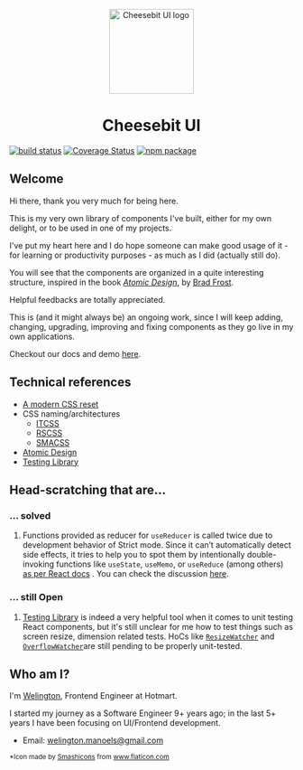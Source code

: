 <p align="center">
  <a href="http://ui.cheesebit.io/" rel="noopener" target="_blank"><img width="150" src="https://cheesebit-static.s3.amazonaws.com/img/cheese-primary.svg" alt="Cheesebit UI logo"></a></p>
</p>

<h1 align="center">Cheesebit UI</h1>

[![build status](https://img.shields.io/travis/cheesebit/ui?style=flat-square)](https://gitlab.com/cheesebit/cheesebit-ui)
[![Coverage Status](https://img.shields.io/coveralls/github/cheesebit/ui?style=flat-square)](https://coveralls.io/github/cheesebit/ui)
[![npm package](https://img.shields.io/npm/v/@cheesebit/ui?style=flat-square)](https://coveralls.io/github/cheesebit/ui)

## Welcome

Hi there, thank you very much for being here.

This is my very own library of components I've built, either for my own
delight, or to be used in one of my projects.

I've put my heart here and I do hope someone can make good usage of it - for
learning or productivity purposes - as much as I did (actually still do).

You will see that the components are organized in a quite interesting structure,
inspired in the book [_Atomic Design_](https://atomicdesign.bradfrost.com/), by
[Brad Frost](https://twitter.com/brad_frost).

Helpful feedbacks are totally appreciated.

This is (and it might always be) an ongoing work, since I will keep adding,
changing, upgrading, improving and fixing components as they go live in my own
applications.

Checkout our docs and demo [here](https://ui.cheesebit.io).

## Technical references

- [A modern CSS reset](https://dev.to/hankchizljaw/a-modern-css-reset-6p3)
- CSS naming/architectures
  - [ITCSS](https://www.xfive.co/blog/itcss-scalable-maintainable-css-architecture/)
  - [RSCSS](https://rscss.io/)
  - [SMACSS](http://smacss.com/)
- [Atomic Design](https://atomicdesign.bradfrost.com/)
- [Testing Library](https://testing-library.com/)

## Head-scratching that are...

### ... solved
1. Functions provided as reducer for `useReducer` is called twice due to development behavior of Strict mode. Since it can’t automatically detect side effects, it tries to help you to spot them by intentionally double-invoking functions like `useState`, `useMemo`, or `useReduce` (among others) [as per React docs](https://reactjs.org/docs/strict-mode.html#detecting-unexpected-side-effects) . You can check the discussion [here](https://github.com/facebook/react/issues/16295).

### ... still Open 
1. [Testing Library](https://testing-library.com/) is indeed a very helpful tool when it comes to unit testing React components, but it's still unclear for me how to test things such as screen resize, dimension related tests. HoCs like [`ResizeWatcher`](https://github.com/cheesebit/ui/tree/master/src/hocs/resize-watcher) and [`OverflowWatcher`](https://github.com/cheesebit/ui/tree/master/src/hocs/overflow-watcher)are still pending to be properly unit-tested.

## Who am I?

I'm [Welington](https://www.linkedin.com/in/welingtonsilva/), Frontend Engineer
at Hotmart.

I started my journey as a Software Engineer 9+ years ago; in the last 5+ years I have been focusing on UI/Frontend development.

- Email: welington.manoels@gmail.com

<small id="logo-source">*Icon made by <a alt="" aria-label="Smashicons" href="https://www.flaticon.com/authors/smashicons" rel="noopener noreferrer" target="_blank" title="Smashicons">Smashicons</a> from <a alt="" aria-label="Flaticon" href="https://www.flaticon.com/" rel="noopener noreferrer" target="_blank" title="Flaticon">www.flaticon.com</a></small>

